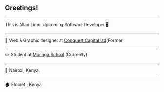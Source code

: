 ## Greetings!
-----------------------------------------------------------

This is Allan Limo, Upcoming Software Developer :desktop_computer:	
________

 :briefcase:	Web & Graphic designer at <a href="https://www.conquestcapitalltd.com/" target="_blank">Conquest Capital Ltd</a>(Former)
_________

 :pencil2:	Student at <a href="https://moringaschool.com">Moringa School</a> (Currently)
 ________

:pushpin:	Nairobi, Kenya.
_________

:house:	Eldoret , Kenya.


